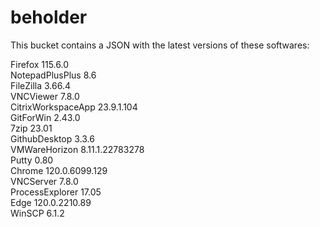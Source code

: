 # beholder
This bucket contains a JSON with the latest versions of these softwares:

Firefox            115.6.0          
NotepadPlusPlus    8.6              
FileZilla          3.66.4           
VNCViewer          7.8.0            
CitrixWorkspaceApp 23.9.1.104       
GitForWin          2.43.0           
7zip               23.01            
GithubDesktop      3.3.6            
VMWareHorizon      8.11.1.22783278  
Putty              0.80             
Chrome             120.0.6099.129   
VNCServer          7.8.0            
ProcessExplorer    17.05            
Edge               120.0.2210.89    
WinSCP             6.1.2            



